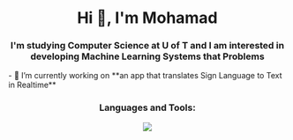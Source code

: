 <h1 align="center">Hi 👋, I'm Mohamad</h1>
<h3 align="center">I'm studying Computer Science at U of T and I am interested in developing Machine Learning Systems that Problems</h3>
<be>
- 🔭 I’m currently working on **an app that translates Sign Language to Text in Realtime**

<br>

<h3 align="center">Languages and Tools:</h3>
<div align="center">
  <img align="center" src="https://skillicons.dev/icons?i=py,tensorflow,r,mysql,sklearn,html,css" />
</div>
<br/>
